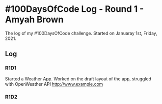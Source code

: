 # #100DaysOfCode Log - Round 1 - Amyah Brown

The log of my #100DaysOfCode challenge. Started on Januaray 1st, Friday, 2021.

## Log

### R1D1 
Started a Weather App. Worked on the draft layout of the app, struggled with OpenWeather API http://www.example.com

### R1D2
